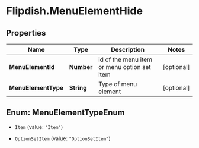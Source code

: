 # Flipdish.MenuElementHide

## Properties

Name | Type | Description | Notes
------------ | ------------- | ------------- | -------------
**MenuElementId** | **Number** | id of the menu item or menu option set item | [optional] 
**MenuElementType** | **String** | Type of menu element | [optional] 



## Enum: MenuElementTypeEnum


* `Item` (value: `"Item"`)

* `OptionSetItem` (value: `"OptionSetItem"`)




